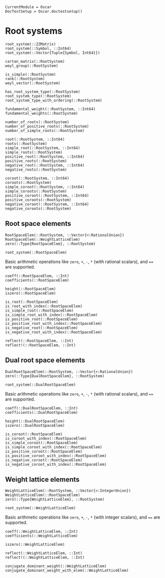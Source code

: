 ```@meta
CurrentModule = Oscar
DocTestSetup = Oscar.doctestsetup()
```

# Root systems

```@docs
root_system(::ZZMatrix)
root_system(::Symbol, ::Int64)
root_system(::Vector{Tuple{Symbol, Int64}})
```

```@docs
cartan_matrix(::RootSystem)
weyl_group(::RootSystem)
```

```@docs
is_simple(::RootSystem)
rank(::RootSystem)
weyl_vector(::RootSystem)
```

```@docs
has_root_system_type(::RootSystem)
root_system_type(::RootSystem)
root_system_type_with_ordering(::RootSystem)
```

```@docs
fundamental_weight(::RootSystem, ::Int64)
fundamental_weights(::RootSystem)
```

```@docs
number_of_roots(::RootSystem)
number_of_positive_roots(::RootSystem)
number_of_simple_roots(::RootSystem)
```

```@docs
root(::RootSystem, ::Int64)
roots(::RootSystem)
simple_root(::RootSystem, ::Int64)
simple_roots(::RootSystem)
positive_root(::RootSystem, ::Int64)
positive_roots(::RootSystem)
negative_root(::RootSystem, ::Int64)
negative_roots(::RootSystem)
```

```@docs
coroot(::RootSystem, ::Int64)
coroots(::RootSystem)
simple_coroot(::RootSystem, ::Int64)
simple_coroots(::RootSystem)
positive_coroot(::RootSystem, ::Int64)
positive_coroots(::RootSystem)
negative_coroot(::RootSystem, ::Int64)
negative_coroots(::RootSystem)
```


## Root space elements

```@docs
RootSpaceElem(::RootSystem, ::Vector{<:RationalUnion})
RootSpaceElem(::WeightLatticeElem)
zero(::Type{RootSpaceElem}, ::RootSystem)
```

```@docs
root_system(::RootSpaceElem)
```

Basic arithmetic operations like `zero`, `+`, `-`, `*` (with rational scalars), and `==` are supported.

```@docs
coeff(::RootSpaceElem, ::Int)
coefficients(::RootSpaceElem)
```

```@docs
height(::RootSpaceElem)
iszero(::RootSpaceElem)
```

```@docs
is_root(::RootSpaceElem)
is_root_with_index(::RootSpaceElem)
is_simple_root(::RootSpaceElem)
is_simple_root_with_index(::RootSpaceElem)
is_positive_root(::RootSpaceElem)
is_positive_root_with_index(::RootSpaceElem)
is_negative_root(::RootSpaceElem)
is_negative_root_with_index(::RootSpaceElem)
```

```@docs
reflect(::RootSpaceElem, ::Int)
reflect!(::RootSpaceElem, ::Int)
```


## Dual root space elements

```@docs
DualRootSpaceElem(::RootSystem, ::Vector{<:RationalUnion})
zero(::Type{DualRootSpaceElem}, ::RootSystem)
```

```@docs
root_system(::DualRootSpaceElem)
```

Basic arithmetic operations like `zero`, `+`, `-`, `*` (with rational scalars), and `==` are supported.

```@docs
coeff(::DualRootSpaceElem, ::Int)
coefficients(::DualRootSpaceElem)
```

```@docs
height(::DualRootSpaceElem)
iszero(::DualRootSpaceElem)
```

```@docs
is_coroot(::RootSpaceElem)
is_coroot_with_index(::RootSpaceElem)
is_simple_coroot(::RootSpaceElem)
is_simple_coroot_with_index(::RootSpaceElem)
is_positive_coroot(::RootSpaceElem)
is_positive_coroot_with_index(::RootSpaceElem)
is_negative_coroot(::RootSpaceElem)
is_negative_coroot_with_index(::RootSpaceElem)
```

## Weight lattice elements

```@docs
WeightLatticeElem(::RootSystem, ::Vector{<:IntegerUnion})
WeightLatticeElem(::RootSpaceElem)
zero(::Type{WeightLatticeElem}, ::RootSystem)
```

```@docs
root_system(::WeightLatticeElem)
```

Basic arithmetic operations like `zero`, `+`, `-`, `*` (with integer scalars), and `==` are supported.

```@docs
coeff(::WeightLatticeElem, ::Int)
coefficients(::WeightLatticeElem)
```

```@docs
iszero(::WeightLatticeElem)
```

```@docs
reflect(::WeightLatticeElem, ::Int)
reflect!(::WeightLatticeElem, ::Int)
```

```@docs
conjugate_dominant_weight(::WeightLatticeElem)
conjugate_dominant_weight_with_elem(::WeightLatticeElem)
```
